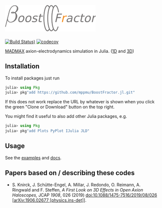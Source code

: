 # <img src="docs/src/img/boost_fractor_logo.png" alt="BoostFractor" width=300> <!--BoostFractor.jl--> 

[![Build Status](https://github.com/mppmu/BoostFractor.jl/workflows/build/badge.svg?branch=tests_rework))](undefined)
[![codecov](https://codecov.io/gh/mppmu/BoostFractor.jl/branch/master/graph/badge.svg?token=YF747EQJWX)](undefined)

[MADMAX](https://madmax.mpp.mpg.de) axion-electrodynamics simulation in Julia. ([1D](docs/src/1d_model.md)  and [3D](docs/src/3d_algorithms.md))

<!--## General Remarks
For the ease of use and to make an easy overview possible, the things here are only a minimal subset of all the code I have written, i.e., I have left out all the code which is actually initializing my specific simulations, running, saving and evaluating them, including making nice plots. I might include some more examples at a later point when everything is more mature.

Note that also a including some basic optimization
examples is available.-->

## Installation

To install packages just run
```julia
julia> using Pkg
julia> pkg"add https://github.com/mppmu/BoostFractor.jl.git"
```
If this does not work replace the URL by whatever is shown when you click the green "Clone or Download" button on the top right.

<!--- julia> pkg"add git@github.com:mppmu/BoostFractor.jl.git" -->

You might find it useful to also add other Julia packages, e.g.

```julia
julia> using Pkg
julia> pkg"add Plots PyPlot IJulia JLD"
```

## Usage
See the [examples](./examples) and [docs](docs/src/index.md).

## Papers based on / describing these codes
* S. Knirck, J. Schütte-Engel, A. Millar, J. Redondo, O. Reimann, A. Ringwald and F. Steffen,
  <i>A First Look on 3D Effects in Open Axion Haloscopes,</i>
  JCAP *1908*, 026 (2019)
  [doi:10.1088/1475-7516/2019/08/026](https://doi.org/10.1088/1475-7516/2019/08/026)
  [[arXiv:1906.02677 [physics.ins-det]]](https://arxiv.org/abs/1906.02677).

